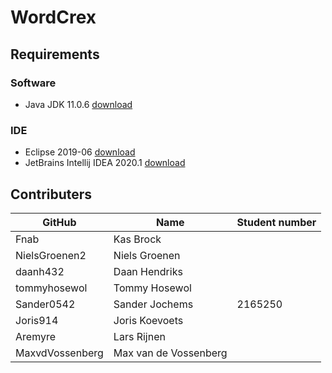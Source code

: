 # WordCrex

## Requirements

### Software

- Java JDK 11.0.6 [download](https://www.oracle.com/java/technologies/javase-jdk11-downloads.html)

### IDE

- Eclipse 2019-06 [download](https://www.eclipse.org/downloads/packages/release/2019-06/r)
- JetBrains Intellij IDEA 2020.1 [download](https://www.jetbrains.com/idea/)

## Contributers

| GitHub          | Name                  | Student number |
|-----------------|-----------------------|----------------|
| Fnab            | Kas Brock             |                |
| NielsGroenen2   | Niels Groenen         |                |
| daanh432        | Daan Hendriks         |                |
| tommyhosewol    | Tommy Hosewol         |                |
| Sander0542      | Sander Jochems        | 2165250        |
| Joris914        | Joris Koevoets        |                |
| Aremyre         | Lars Rijnen           |                |
| MaxvdVossenberg | Max van de Vossenberg |                |
